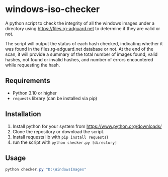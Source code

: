 # windows-iso-checker
A python script to check the integrity of all the windows images under a directory using https://files.rg-adguard.net to determine if they are valid or not.

The script will output the status of each hash checked, indicating whether it was found in the files.rg-adguard.net database or not. At the end of the scan, it will provide a summary of the total number of ìmages found, valid hashes, not found or invalid hashes, and number of errors encountered while requesting the hash.

## Requirements

- Python 3.10 or higher
- `requests` library (can be installed via pip)

## Installation

1. Install python for your system from https://www.python.org/downloads/
2. Clone the repository or download the script.
3. Install requests lib with `pip install requests`)
4. run the script with `python checker.py [directory]`

## Usage

```powershell
python checker.py "D:\WindowsImages"
```
